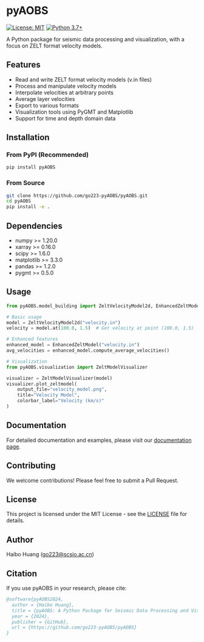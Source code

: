 # pyAOBS

<!-- Logo will be added here once ready
<p align="center">
  <img src="images/logo.png" alt="pyAOBS Logo" width="200"/>
</p>
-->

[![License: MIT](https://img.shields.io/badge/License-MIT-yellow.svg)](https://opensource.org/licenses/MIT)
[![Python 3.7+](https://img.shields.io/badge/python-3.7+-blue.svg)](https://www.python.org/downloads/release/python-370/)

A Python package for seismic data processing and visualization, with a focus on ZELT format velocity models.

## Features

- Read and write ZELT format velocity models (v.in files)
- Process and manipulate velocity models
- Interpolate velocities at arbitrary points
- Average layer velocities
- Export to various formats
- Visualization tools using PyGMT and Matplotlib
- Support for time and depth domain data

## Installation

### From PyPI (Recommended)
```bash
pip install pyAOBS
```

### From Source
```bash
git clone https://github.com/go223-pyAOBS/pyAOBS.git
cd pyAOBS
pip install -e .
```

## Dependencies

- numpy >= 1.20.0
- xarray >= 0.16.0
- scipy >= 1.6.0
- matplotlib >= 3.3.0
- pandas >= 1.2.0
- pygmt >= 0.5.0

## Usage

```python
from pyAOBS.model_building import ZeltVelocityModel2d, EnhancedZeltModel

# Basic usage
model = ZeltVelocityModel2d("velocity.in")
velocity = model.at(100.0, 1.5)  # Get velocity at point (100.0, 1.5)

# Enhanced features
enhanced_model = EnhancedZeltModel("velocity.in")
avg_velocities = enhanced_model.compute_average_velocities()

# Visualization
from pyAOBS.visualization import ZeltModelVisualizer

visualizer = ZeltModelVisualizer(model)
visualizer.plot_zeltmodel(
    output_file="velocity_model.png",
    title="Velocity Model",
    colorbar_label="Velocity (km/s)"
)
```

## Documentation

For detailed documentation and examples, please visit our [documentation page](https://go223-pyAOBS.github.io/pyAOBS).

## Contributing

We welcome contributions! Please feel free to submit a Pull Request.

## License

This project is licensed under the MIT License - see the [LICENSE](LICENSE) file for details.

## Author

Haibo Huang (go223@scsio.ac.cn)

## Citation

If you use pyAOBS in your research, please cite:

```bibtex
@software{pyAOBS2024,
  author = {Haibo Huang},
  title = {pyAOBS: A Python Package for Seismic Data Processing and Visualization},
  year = {2024},
  publisher = {GitHub},
  url = {https://github.com/go223-pyAOBS/pyAOBS}
}
``` 
